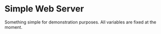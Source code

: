 # Simple Web Server

Something simple for demonstration purposes.
All variables are fixed at the moment.
